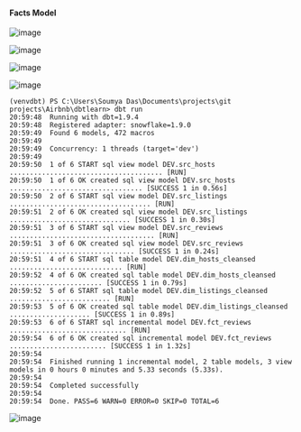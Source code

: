#### Facts Model

![image](https://github.com/user-attachments/assets/f71362c9-3998-4e91-ab37-b246c086ce30)

![image](https://github.com/user-attachments/assets/62fe8d14-cf50-4566-9547-814d6d3263b6)

![image](https://github.com/user-attachments/assets/6911e3d4-6bfb-4399-9b41-cba114dded00)

![image](https://github.com/user-attachments/assets/72934a7b-a1e4-4b4d-ae36-65c52a25f765)

```
(venvdbt) PS C:\Users\Soumya Das\Documents\projects\git projects\Airbnb\dbtlearn> dbt run
20:59:48  Running with dbt=1.9.4
20:59:48  Registered adapter: snowflake=1.9.0
20:59:49  Found 6 models, 472 macros
20:59:49  
20:59:49  Concurrency: 1 threads (target='dev')
20:59:49
20:59:50  1 of 6 START sql view model DEV.src_hosts ...................................... [RUN]
20:59:50  1 of 6 OK created sql view model DEV.src_hosts ................................. [SUCCESS 1 in 0.56s]
20:59:50  2 of 6 START sql view model DEV.src_listings ................................... [RUN]
20:59:51  2 of 6 OK created sql view model DEV.src_listings .............................. [SUCCESS 1 in 0.30s]
20:59:51  3 of 6 START sql view model DEV.src_reviews .................................... [RUN]
20:59:51  3 of 6 OK created sql view model DEV.src_reviews ............................... [SUCCESS 1 in 0.24s]
20:59:51  4 of 6 START sql table model DEV.dim_hosts_cleansed ............................ [RUN]
20:59:52  4 of 6 OK created sql table model DEV.dim_hosts_cleansed ....................... [SUCCESS 1 in 0.79s]
20:59:52  5 of 6 START sql table model DEV.dim_listings_cleansed ......................... [RUN]
20:59:53  5 of 6 OK created sql table model DEV.dim_listings_cleansed .................... [SUCCESS 1 in 0.89s]
20:59:53  6 of 6 START sql incremental model DEV.fct_reviews ............................. [RUN]
20:59:54  6 of 6 OK created sql incremental model DEV.fct_reviews ........................ [SUCCESS 1 in 1.32s]
20:59:54  
20:59:54  Finished running 1 incremental model, 2 table models, 3 view models in 0 hours 0 minutes and 5.33 seconds (5.33s).
20:59:54  
20:59:54  Completed successfully
20:59:54
20:59:54  Done. PASS=6 WARN=0 ERROR=0 SKIP=0 TOTAL=6
```
![image](https://github.com/user-attachments/assets/6250cbff-7c4d-4280-b7c3-c6dfc99f65f0)
